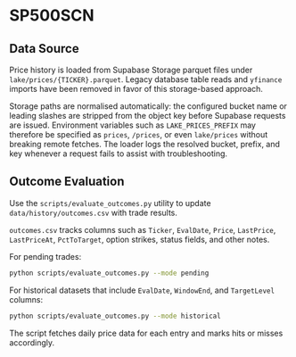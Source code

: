# SP500SCN

## Data Source

Price history is loaded from Supabase Storage parquet files under
`lake/prices/{TICKER}.parquet`. Legacy database table reads and `yfinance`
imports have been removed in favor of this storage-based approach.

Storage paths are normalised automatically: the configured bucket name or
leading slashes are stripped from the object key before Supabase requests are
issued. Environment variables such as `LAKE_PRICES_PREFIX` may therefore be
specified as `prices`, `/prices`, or even `lake/prices` without breaking remote
fetches. The loader logs the resolved bucket, prefix, and key whenever a request
fails to assist with troubleshooting.

## Outcome Evaluation

Use the `scripts/evaluate_outcomes.py` utility to update `data/history/outcomes.csv` with trade results.

`outcomes.csv` tracks columns such as `Ticker`, `EvalDate`, `Price`, `LastPrice`,
`LastPriceAt`, `PctToTarget`, option strikes, status fields, and other notes.

For pending trades:

```bash
python scripts/evaluate_outcomes.py --mode pending
```

For historical datasets that include `EvalDate`, `WindowEnd`, and `TargetLevel` columns:

```bash
python scripts/evaluate_outcomes.py --mode historical
```

The script fetches daily price data for each entry and marks hits or misses accordingly.

